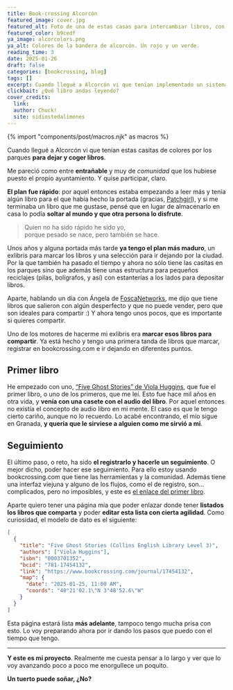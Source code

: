 ```yaml
---
title: Book-crossing Alcorcón
featured_image: cover.jpg
featured_alt: Foto de una de estas casas para intercambiar libros, con su tejado y su color rojizo. De fondo se ve una zona de ejercicios del parque.
featured_color: b9cedf
ya_image: alcorcolors.png
ya_alt: Colores de la bandera de alcorcón. Un rojo y un verde.
reading_time: 3
date: 2025-01-26
draft: false
categories: [bookcrossing, blog]
tags: []
excerpt: Cuando llegué a Alcorcón vi que tenían implementado un sistema para compartir libros por toda la ciudad, y quise participar.
clickbait: ¿Qué libro andas leyendo?
cover_credits:
  link:
  author: Chuck!
  site: sidiostedalimones
---
```

{% import "components/post/macros.njk" as macros %}

Cuando llegué a Alcorcón vi que tenían estas casitas de colores por los parques **para dejar y coger libros**.

Me pareció como entre **entrañable** y muy de *comunidad* que los hubiese puesto el propio ayuntamiento. Y quise participar, claro.

**El plan fue rápido**: por aquel entonces estaba empezando a leer más y tenía algún libro para el que había hecho la portada (gracias, [Patchgirl](https://foscanetworks.net/autoria/patricia-tablado-felix/)), y si me terminaba un libro que me gustase, pensé que en lugar de almacenarlo en casa lo podía **soltar al mundo y que otra persona lo disfrute**.

> Quien no ha sido rápido he sido yo, <br>porque pesado se nace, pero también se hace.

Unos años y alguna portada más tarde **ya tengo el plan más maduro**, un exlibris para marcar los libros y una selección para ir dejando por la ciudad. Por la que también ha pasado el tiempo y ahora no sólo tiene las casitas en los parques sino que además tiene unas estructura para pequeños reciclajes (pilas, bolígrafos, y así) con estanterías a los lados para depositar libros.

Aparte, hablando un día con Ángela de [FoscaNetworks](https://foscanetworks.net/), me dijo que tiene libros que salieron con algún desperfecto y que no puede vender, pero que son ideales para compartir :) Y ahora tengo unos pocos, que es importante si quieres compartir.

Uno de los motores de hacerme mi exlibris era **marcar esos libros para compartir**. Ya está hecho y tengo una primera tanda de libros que marcar, registrar en bookcrossing.com e ir dejando en diferentes puntos.

## Primer libro

He empezado con uno, [“Five Ghost Stories” de Viola Huggins](https://openlibrary.org/books/OL9912759M/Five_Ghost_Stories), que fue el primer libro, o uno de los primeros, que me leí. Esto fue hace mil años en otra vida, y **venía con una casete con el audio del libro**. Por aquel entonces no existía el concepto de audio libro en mi mente. El caso es que le tengo cierto cariño, aunque no lo recuerdo. Lo acabé encontrando, el mío sigue en Granada, **y quería que le sirviese a alguien como me sirvió a mi**.

## Seguimiento

El último paso, o reto, ha sido **el registrarlo y hacerle un seguimiento**. O mejor dicho, poder hacer ese seguimiento. Para ello estoy usando bookcrossing.com que tiene las herramientas y la comunidad. Además tiene una interfaz viejuna y alguno de los flujos, como el de registro, son…  complicados, pero no imposibles, y este es [el enlace del primer libro](https://www.bookcrossing.com/journal/17454132).

Aparte quiero tener una página mía que poder enlazar donde tener **listados los libros que comparta** y poder **editar esta lista con cierta agilidad**. Como curiosidad, el modelo de dato es el siguiente:

```json
[
  {
    "title": "Five Ghost Stories (Collins English Library Level 3)",
    "authors": ["Viola Huggins"],
    "isbn": "0003701352",
    "bcid": "781-17454132",
    "link": "https://www.bookcrossing.com/journal/17454132",
    "map": {
      "date": "2025-01-25, 11:00 AM",
      "coords": "40°21'02.1\"N 3°48'52.6\"W"
    }
  }
]
```

Esta página estará lista **más adelante**, tampoco tengo mucha prisa con esto. Lo voy preparando ahora por ir dando los pasos que puedo con el tiempo que tengo.

---

**Y este es mi proyecto**. Realmente me cuesta pensar a lo largo y ver que lo voy avanzando poco a poco me enorgullece un poquito.

**Un tuerto puede soñar, ¿No?**
